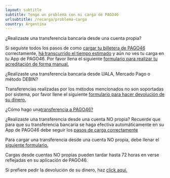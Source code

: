 ```yaml
---
layout: subtitle
subtitle: Tengo un problema con mi carga de PAGO46
urlsubtitle: /recarga/problema-carga
country: Argentina
---
```

¿Realizaste una transferencia bancaria desde una cuenta propia?

Si seguiste todos los pasos de como [cargar tu billetera de PAGO46](/recarga/como-transferencia) correctamente, [há transcurrido el tiempo estimado](/recarga/como-transferencia) y aún no ves tu carga en tu App de PAGO46. Por favor llena el siguiente [formulario para realizar tu acreditación de forma manual.](/contactanos/8)


¿Realizaste una transferencia bancaria desde UALA, Mercado Pago o método DEBIN?

Transferencias realizadas por los métodos mencionados no son soportadas por sistema, por favor llene el siguiente [formulario para hacer devolución de su dinero.](/contactanos/2)

¿Cómo hago una[transferencia a PAGO46?](/recarga/como-transferencia)


¿Realizaste una transferencia desde una cuenta NO propia?
Recuerde que para que su transferencia bancaria se haga efectiva automáticamente en su App de PAGO46 debe seguir los [pasos de carga correctamente](/recarga/como-transferenci)

Para cargar una transferencia desde una cuenta NO propia, debe llenar el [siguiente formulario.](/contactanos/8)

Cargas desde cuentas NO propias pueden tardar hasta 72 horas en verse reflejadas en su aplicación de PAGO46.

Si prefiere pedir la devolución de su dinero, haz [click aquí.](/contactanos/2)
